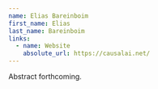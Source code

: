 ```yaml
---
name: Elias Bareinboim
first_name: Elias
last_name: Bareinboim
links:
  - name: Website
    absolute_url: https://causalai.net/
---
```


Abstract forthcoming.